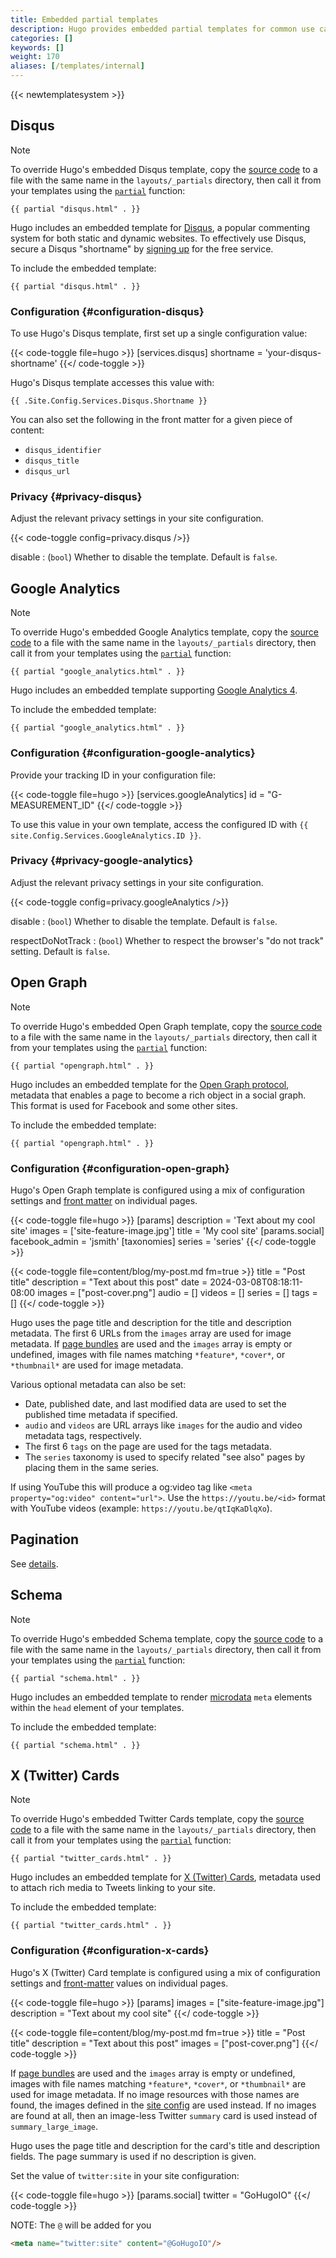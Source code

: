 ```yaml
---
title: Embedded partial templates
description: Hugo provides embedded partial templates for common use cases.
categories: []
keywords: []
weight: 170
aliases: [/templates/internal]
---
```


{{< newtemplatesystem >}}

## Disqus

> [!note]
> To override Hugo's embedded Disqus template, copy the [source code](<{{% eturl disqus %}}>) to a file with the same name in the `layouts/_partials` directory, then call it from your templates using the [`partial`] function:
>
> `{{ partial "disqus.html" . }}`

Hugo includes an embedded template for [Disqus], a popular commenting system for both static and dynamic websites. To effectively use Disqus, secure a Disqus "shortname" by [signing up] for the free service.

To include the embedded template:

```go-html-template
{{ partial "disqus.html" . }}
```

### Configuration {#configuration-disqus}

To use Hugo's Disqus template, first set up a single configuration value:

{{< code-toggle file=hugo >}}
[services.disqus]
shortname = 'your-disqus-shortname'
{{</ code-toggle >}}

Hugo's Disqus template accesses this value with:

```go-html-template
{{ .Site.Config.Services.Disqus.Shortname }}
```

You can also set the following in the front matter for a given piece of content:

- `disqus_identifier`
- `disqus_title`
- `disqus_url`

### Privacy {#privacy-disqus}

Adjust the relevant privacy settings in your site configuration.

{{< code-toggle config=privacy.disqus />}}

disable
: (`bool`) Whether to disable the template. Default is `false`.

## Google Analytics

> [!note]
> To override Hugo's embedded Google Analytics template, copy the [source code](<{{% eturl google_analytics %}}>) to a file with the same name in the `layouts/_partials` directory, then call it from your templates using the [`partial`] function:
>
> `{{ partial "google_analytics.html" . }}`

Hugo includes an embedded template supporting [Google Analytics 4].

To include the embedded template:

```go-html-template
{{ partial "google_analytics.html" . }}
```

### Configuration {#configuration-google-analytics}

Provide your tracking ID in your configuration file:

{{< code-toggle file=hugo >}}
[services.googleAnalytics]
id = "G-MEASUREMENT_ID"
{{</ code-toggle >}}

To use this value in your own template, access the configured ID with `{{ site.Config.Services.GoogleAnalytics.ID }}`.

### Privacy {#privacy-google-analytics}

Adjust the relevant privacy settings in your site configuration.

{{< code-toggle config=privacy.googleAnalytics />}}

disable
: (`bool`) Whether to disable the template. Default is `false`.

respectDoNotTrack
: (`bool`) Whether to respect the browser's "do not track" setting. Default is `false`.

## Open Graph

> [!note]
> To override Hugo's embedded Open Graph template, copy the [source code](<{{% eturl opengraph %}}>) to a file with the same name in the `layouts/_partials` directory, then call it from your templates using the [`partial`] function:
>
> `{{ partial "opengraph.html" . }}`

Hugo includes an embedded template for the [Open Graph protocol](https://ogp.me/), metadata that enables a page to become a rich object in a social graph.
This format is used for Facebook and some other sites.

To include the embedded template:

```go-html-template
{{ partial "opengraph.html" . }}
```

### Configuration {#configuration-open-graph}

Hugo's Open Graph template is configured using a mix of configuration settings and [front matter](/content-management/front-matter/) on individual pages.

{{< code-toggle file=hugo >}}
[params]
  description = 'Text about my cool site'
  images = ['site-feature-image.jpg']
  title = 'My cool site'
  [params.social]
  facebook_admin = 'jsmith'
[taxonomies]
  series = 'series'
{{</ code-toggle >}}

{{< code-toggle file=content/blog/my-post.md fm=true >}}
title = "Post title"
description = "Text about this post"
date = 2024-03-08T08:18:11-08:00
images = ["post-cover.png"]
audio = []
videos = []
series = []
tags = []
{{</ code-toggle >}}

Hugo uses the page title and description for the title and description metadata.
The first 6 URLs from the `images` array are used for image metadata.
If [page bundles](/content-management/page-bundles/) are used and the `images` array is empty or undefined, images with file names matching `*feature*`, `*cover*`, or `*thumbnail*` are used for image metadata.

Various optional metadata can also be set:

- Date, published date, and last modified data are used to set the published time metadata if specified.
- `audio` and `videos` are URL arrays like `images` for the audio and video metadata tags, respectively.
- The first 6 `tags` on the page are used for the tags metadata.
- The `series` taxonomy is used to specify related "see also" pages by placing them in the same series.

If using YouTube this will produce a og:video tag like `<meta property="og:video" content="url">`. Use the `https://youtu.be/<id>` format with YouTube videos (example: `https://youtu.be/qtIqKaDlqXo`).

## Pagination

See&nbsp;[details](/templates/pagination/).

## Schema

> [!note]
> To override Hugo's embedded Schema template, copy the [source code](<{{% eturl schema %}}>) to a file with the same name in the `layouts/_partials` directory, then call it from your templates using the [`partial`] function:
>
> `{{ partial "schema.html" . }}`

Hugo includes an embedded template to render [microdata] `meta` elements within the `head` element of your templates.

To include the embedded template:

```go-html-template
{{ partial "schema.html" . }}
```

## X (Twitter) Cards

> [!note]
> To override Hugo's embedded Twitter Cards template, copy the [source code](<{{% eturl twitter_cards %}}>) to a file with the same name in the `layouts/_partials` directory, then call it from your templates using the [`partial`] function:
>
> `{{ partial "twitter_cards.html" . }}`

Hugo includes an embedded template for [X (Twitter) Cards](https://developer.x.com/en/docs/twitter-for-websites/cards/overview/abouts-cards),
metadata used to attach rich media to Tweets linking to your site.

To include the embedded template:

```go-html-template
{{ partial "twitter_cards.html" . }}
```

### Configuration {#configuration-x-cards}

Hugo's X (Twitter) Card template is configured using a mix of configuration settings and [front-matter](/content-management/front-matter/) values on individual pages.

{{< code-toggle file=hugo >}}
[params]
  images = ["site-feature-image.jpg"]
  description = "Text about my cool site"
{{</ code-toggle >}}

{{< code-toggle file=content/blog/my-post.md fm=true >}}
title = "Post title"
description = "Text about this post"
images = ["post-cover.png"]
{{</ code-toggle >}}

If [page bundles](/content-management/page-bundles/) are used and the `images` array is empty or undefined, images with file names matching `*feature*`, `*cover*`, or `*thumbnail*` are used for image metadata.
If no image resources with those names are found, the images defined in the [site config](/configuration/) are used instead.
If no images are found at all, then an image-less Twitter `summary` card is used instead of `summary_large_image`.

Hugo uses the page title and description for the card's title and description fields. The page summary is used if no description is given.

Set the value of `twitter:site` in your site configuration:

{{< code-toggle file=hugo >}}
[params.social]
twitter = "GoHugoIO"
{{</ code-toggle >}}

NOTE: The `@` will be added for you

```html
<meta name="twitter:site" content="@GoHugoIO"/>
```

[`partial`]: /functions/partials/include/
[Disqus]: https://disqus.com
[Google Analytics 4]: https://support.google.com/analytics/answer/10089681
[microdata]: https://html.spec.whatwg.org/multipage/microdata.html#microdata
[signing up]: https://disqus.com/profile/signup/
